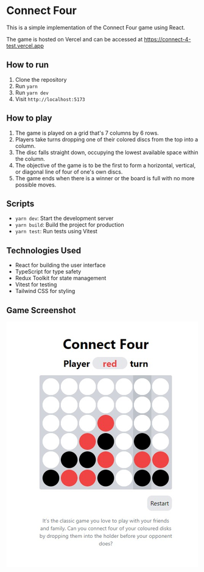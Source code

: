 # Connect Four

This is a simple implementation of the Connect Four game using React.

The game is hosted on Vercel and can be accessed at https://connect-4-test.vercel.app

## How to run

1. Clone the repository
2. Run `yarn`
3. Run `yarn dev`
4. Visit `http://localhost:5173`

## How to play

1. The game is played on a grid that's 7 columns by 6 rows.
2. Players take turns dropping one of their colored discs from the top into a column.
3. The disc falls straight down, occupying the lowest available space within the column.
4. The objective of the game is to be the first to form a horizontal, vertical, or diagonal line of four of one's own discs.
5. The game ends when there is a winner or the board is full with no more possible moves.

## Scripts

- `yarn dev`: Start the development server
- `yarn build`: Build the project for production
- `yarn test`: Run tests using Vitest

## Technologies Used

- React for building the user interface
- TypeScript for type safety
- Redux Toolkit for state management
- Vitest for testing
- Tailwind CSS for styling

## Game Screenshot

![Game Screenshot](screenshot.jpg)
